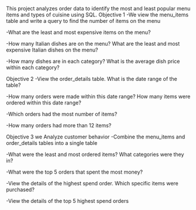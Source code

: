 This project analyzes order data to identify the most and least popular menu items and types of cuisine using SQL.
Objective 1
-We view the menu_items table and write a query to find the number of items on the menu

-What are the least and most expensive items on the menu?

-How many Italian dishes are on the menu? What are the least and most expensive Italian dishes on the menu?

-How many dishes are in each category? What is the average dish price within each category?

Objective 2
-View the order_details table. What is the date range of the table?

-How many orders were made within this date range? How many items were ordered within this date range?

-Which orders had the most number of items?

-How many orders had more than 12 items?

Objective 3 we Analyze customer behavior
-Combine the menu_items and order_details tables into a single table

-What were the least and most ordered items? What categories were they in?

-What were the top 5 orders that spent the most money?

-View the details of the highest spend order. Which specific items were purchased?

-View the details of the top 5 highest spend orders
